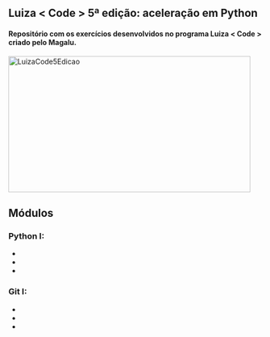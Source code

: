 ## Luiza < Code > 5ª edição: aceleração em Python

#### Repositório com os exercícios desenvolvidos no programa Luiza < Code > criado pelo Magalu.

<div class="container">
  <img alt="LuizaCode5Edicao" width="480" height="270" src="https://user-images.githubusercontent.com/62856269/188792501-87f303e3-b2c4-43f3-a806-c56c0a116518.png"/>
</div>

## Módulos
### Python I:
-
-
-

### Git I:
-
-
-
